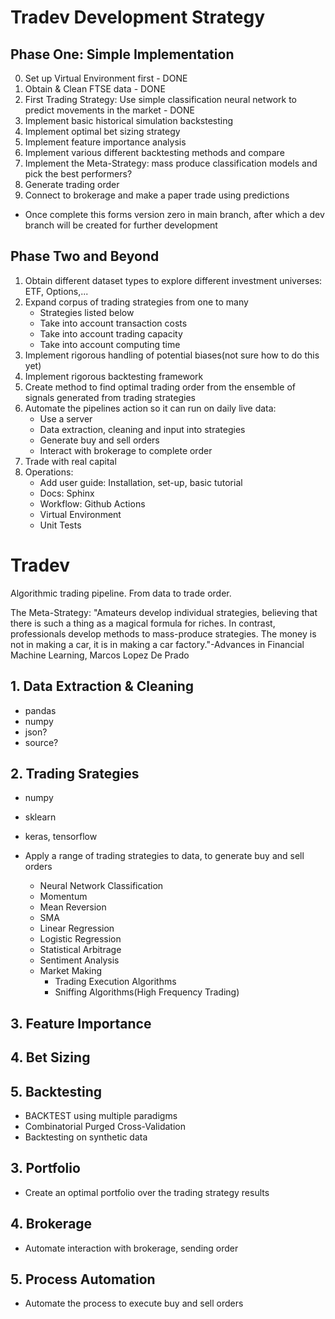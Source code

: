 # Tradev Development Strategy

## Phase One: Simple Implementation

0. Set up Virtual Environment first - DONE
1. Obtain & Clean FTSE data - DONE
2. First Trading Strategy: Use simple classification neural network to predict movements in the market - DONE
3. Implement basic historical simulation backstesting
4. Implement optimal bet sizing strategy
5. Implement feature importance analysis
6. Implement various different backtesting methods and compare
7. Implement the Meta-Strategy: mass produce classification models and pick the best performers? 
8. Generate trading order
9. Connect to brokerage and make a paper trade using predictions

- Once complete this forms version zero in main branch, after which a dev branch will be created for further development

## Phase Two and Beyond


1. Obtain different dataset types to explore different investment universes: ETF, Options,...
2. Expand corpus of trading strategies from one to many
    - Strategies listed below
    - Take into account transaction costs
    - Take into account trading capacity
    - Take into account computing time
3. Implement rigorous handling of potential biases(not sure how to do this yet)
4. Implement rigorous backtesting framework
5. Create method to find optimal trading order from the ensemble of signals generated from trading strategies
6. Automate the pipelines action so it can run on daily live data: 
    - Use a server
    - Data extraction, cleaning and input into strategies
    - Generate buy and sell orders
    - Interact with brokerage to complete order
7. Trade with real capital
8. Operations:
    - Add user guide: Installation, set-up, basic tutorial
    - Docs: Sphinx
    - Workflow: Github Actions
    - Virtual Environment
    - Unit Tests

# Tradev

Algorithmic trading pipeline. From data to trade order.

The Meta-Strategy:
"Amateurs develop individual strategies, believing that there is such a thing as a magical formula for riches. In contrast, professionals develop methods to mass-produce strategies. The money is not in making a car, it is in making a car factory."-Advances in Financial Machine Learning, Marcos Lopez De Prado

## 1. Data Extraction & Cleaning

- pandas
- numpy
- json?
- source?

## 2. Trading Srategies

- numpy
- sklearn
- keras, tensorflow

- Apply a range of trading strategies to data, to generate buy and sell orders
    - Neural Network Classification
    - Momentum
    - Mean Reversion
    - SMA
    - Linear Regression
    - Logistic Regression
    - Statistical Arbitrage
    - Sentiment Analysis
    - Market Making
        - Trading Execution Algorithms
        - Sniffing Algorithms(High Frequency Trading)

## 3. Feature Importance

## 4. Bet Sizing

## 5. Backtesting

- BACKTEST using multiple paradigms
 - Combinatorial Purged Cross-Validation
 - Backtesting on synthetic data

## 3. Portfolio

- Create an optimal portfolio over the trading strategy results

## 4. Brokerage

- Automate interaction with brokerage, sending order

## 5. Process Automation

- Automate the process to execute buy and sell orders

